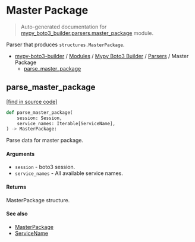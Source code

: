 # Master Package

> Auto-generated documentation for [mypy_boto3_builder.parsers.master_package](https://github.com/vemel/mypy_boto3_builder/blob/main/mypy_boto3_builder/parsers/master_package.py) module.

Parser that produces `structures.MasterPackage`.

- [mypy-boto3-builder](../../README.md#mypy_boto3_builder) / [Modules](../../MODULES.md#mypy-boto3-builder-modules) / [Mypy Boto3 Builder](../index.md#mypy-boto3-builder) / [Parsers](index.md#parsers) / Master Package
    - [parse_master_package](#parse_master_package)

## parse_master_package

[[find in source code]](https://github.com/vemel/mypy_boto3_builder/blob/main/mypy_boto3_builder/parsers/master_package.py#L14)

```python
def parse_master_package(
    session: Session,
    service_names: Iterable[ServiceName],
) -> MasterPackage:
```

Parse data for master package.

#### Arguments

- `session` - boto3 session.
- `service_names` - All available service names.

#### Returns

MasterPackage structure.

#### See also

- [MasterPackage](../structures/master_package.md#masterpackage)
- [ServiceName](../service_name.md#servicename)
